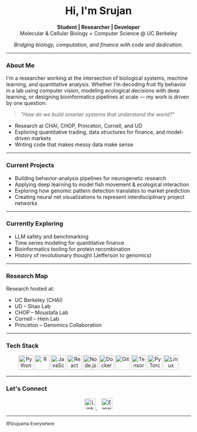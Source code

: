 <h1 align="center">Hi, I'm Srujan</h1>

<p align="center">
  <strong>Student | Researcher | Developer</strong><br/>
   Molecular & Cellular Biology + Computer Science @ UC Berkeley
</p>

<p align="center">
  <em>Bridging biology, computation, and finance with code and dedication.</em>
</p>

---

### About Me

I'm a researcher working at the intersection of biological systems, machine learning, and quantitative analysis. Whether I’m decoding fruit fly behavior in a lab using computer vision, modeling ecological decisions with deep learning, or designing bioinformatics pipelines at scale — my work is driven by one question:

> _"How do we build smarter systems that understand the world?"_

- Research at CHAI, CHOP, Princeton, Cornell, and UD  
- Exploring quantitative trading, data structures for finance, and model-driven markets  
- Writing code that makes messy data make sense

---

### Current Projects

- Building behavior-analysis pipelines for neurogenetic research  
- Applying deep learning to model fish movement & ecological interaction  
- Exploring how genomic pattern detection translates to market prediction  
- Creating neural net visualizations to represent interdisciplinary project networks

---

### Currently Exploring

- LLM safety and benchmarking  
- Time series modeling for quantitative finance  
- Bioinformatics tooling for protein recombination  
- History of revolutionary thought (Jefferson to genomics)

---

### Research Map

Research hosted at:
- UC Berkeley (CHAI)
- UD – Shao Lab  
- CHOP – Moustafa Lab  
- Cornell – Hein Lab  
- Princeton – Genomics Collaboration  

---

### Tech Stack

<p align="center">
  <img src="https://cdn.jsdelivr.net/gh/devicons/devicon/icons/python/python-original.svg" height="40" alt="Python"/>
  <img src="https://cdn.jsdelivr.net/gh/devicons/devicon/icons/r/r-original.svg" height="40" alt="R"/>
  <img src="https://cdn.jsdelivr.net/gh/devicons/devicon/icons/javascript/javascript-original.svg" height="40" alt="JavaScript"/>
  <img src="https://cdn.jsdelivr.net/gh/devicons/devicon/icons/react/react-original.svg" height="40" alt="React"/>
  <img src="https://cdn.jsdelivr.net/gh/devicons/devicon/icons/nodejs/nodejs-original.svg" height="40" alt="Node.js"/>
  <img src="https://cdn.jsdelivr.net/gh/devicons/devicon/icons/docker/docker-original.svg" height="40" alt="Docker"/>
  <img src="https://cdn.jsdelivr.net/gh/devicons/devicon/icons/git/git-original.svg" height="40" alt="Git"/>
  <img src="https://cdn.jsdelivr.net/gh/devicons/devicon/icons/tensorflow/tensorflow-original.svg" height="40" alt="TensorFlow"/>
  <img src="https://cdn.jsdelivr.net/gh/devicons/devicon/icons/pytorch/pytorch-original.svg" height="40" alt="PyTorch"/>
  <img src="https://cdn.jsdelivr.net/gh/devicons/devicon/icons/linux/linux-original.svg" height="40" alt="Linux"/>
</p>

---

### Let's Connect

<p align="center">
  <a href="https://www.linkedin.com/in/srujanyamali" target="_blank">
    <img src="https://cdn.jsdelivr.net/gh/devicons/devicon/icons/linkedin/linkedin-original.svg" height="30" alt="LinkedIn"/>
  </a>
  &nbsp;&nbsp;
  <a href="mailto:srujanyamali@berkeley.edu">
    <img src="https://cdn-icons-png.flaticon.com/512/561/561127.png" height="30" alt="Email"/>
  </a>
</p>

---

<sub>@Srujyama Everywhere</sub>
